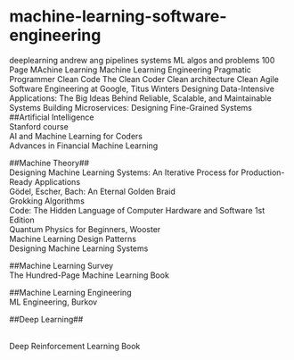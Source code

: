 # machine-learning-software-engineering

deeplearning andrew ang
pipelines
systems
ML algos and problems
100 Page MAchine Learning
Machine Learning Engineering
Pragmatic Programmer
Clean Code
The Clean Coder
Clean architecture
Clean Agile
Software Engineering at Google, Titus Winters
Designing Data-Intensive Applications: The Big Ideas Behind Reliable, Scalable, and Maintainable Systems 
Building Microservices: Designing Fine-Grained Systems
##Artificial Intelligence
<br/>Stanford course
<br/>AI and Machine Learning for Coders
<br/>Advances in Financial Machine Learning

##Machine Theory##
<br/>Designing Machine Learning Systems: An Iterative Process for Production-Ready Applications
<br/>Gödel, Escher, Bach: An Eternal Golden Braid
<br/>Grokking Algorithms
<br/>Code: The Hidden Language of Computer Hardware and Software 1st Edition
<br/>Quantum Physics for Beginners, Wooster
<br/>Machine Learning Design Patterns
<br/>Designing Machine Learning Systems

##Machine Learning Survey
<br/>The Hundred-Page Machine Learning Book

##Machine Learning Engineering
<br/> ML Engineering, Burkov

##Deep Learning##

<br/> Deep Reinforcement Learning Book
<br/>
<br/>
<br/>
<br/>
<br/>
<br/>
<br/>

